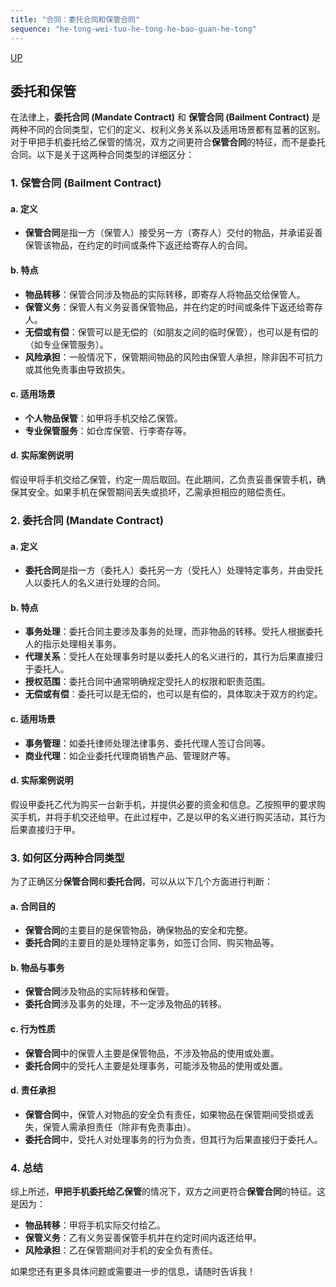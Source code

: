```yaml
---
title: "合同：委托合同和保管合同"
sequence: "he-tong-wei-tuo-he-tong-he-bao-guan-he-tong"
---
```


[UP](/law/civil-law-index.html)

## 委托和保管

在法律上，**委托合同 (Mandate Contract)** 和 **保管合同 (Bailment Contract)** 是两种不同的合同类型，它们的定义、权利义务关系以及适用场景都有显著的区别。对于甲把手机委托给乙保管的情况，双方之间更符合**保管合同**的特征，而不是委托合同。以下是关于这两种合同类型的详细区分：

### 1. **保管合同 (Bailment Contract)**

#### a. **定义**
- **保管合同**是指一方（保管人）接受另一方（寄存人）交付的物品，并承诺妥善保管该物品，在约定的时间或条件下返还给寄存人的合同。

#### b. **特点**
- **物品转移**：保管合同涉及物品的实际转移，即寄存人将物品交给保管人。
- **保管义务**：保管人有义务妥善保管物品，并在约定的时间或条件下返还给寄存人。
- **无偿或有偿**：保管可以是无偿的（如朋友之间的临时保管），也可以是有偿的（如专业保管服务）。
- **风险承担**：一般情况下，保管期间物品的风险由保管人承担，除非因不可抗力或其他免责事由导致损失。

#### c. **适用场景**
- **个人物品保管**：如甲将手机交给乙保管。
- **专业保管服务**：如仓库保管、行李寄存等。

#### d. **实际案例说明**
假设甲将手机交给乙保管，约定一周后取回。在此期间，乙负责妥善保管手机，确保其安全。如果手机在保管期间丢失或损坏，乙需承担相应的赔偿责任。

### 2. **委托合同 (Mandate Contract)**

#### a. **定义**
- **委托合同**是指一方（委托人）委托另一方（受托人）处理特定事务，并由受托人以委托人的名义进行处理的合同。

#### b. **特点**
- **事务处理**：委托合同主要涉及事务的处理，而非物品的转移。受托人根据委托人的指示处理相关事务。
- **代理关系**：受托人在处理事务时是以委托人的名义进行的，其行为后果直接归于委托人。
- **授权范围**：委托合同中通常明确规定受托人的权限和职责范围。
- **无偿或有偿**：委托可以是无偿的，也可以是有偿的，具体取决于双方的约定。

#### c. **适用场景**
- **事务管理**：如委托律师处理法律事务、委托代理人签订合同等。
- **商业代理**：如企业委托代理商销售产品、管理财产等。

#### d. **实际案例说明**
假设甲委托乙代为购买一台新手机，并提供必要的资金和信息。乙按照甲的要求购买手机，并将手机交还给甲。在此过程中，乙是以甲的名义进行购买活动，其行为后果直接归于甲。

### 3. **如何区分两种合同类型**

为了正确区分**保管合同**和**委托合同**，可以从以下几个方面进行判断：

#### a. **合同目的**
- **保管合同**的主要目的是保管物品，确保物品的安全和完整。
- **委托合同**的主要目的是处理特定事务，如签订合同、购买物品等。

#### b. **物品与事务**
- **保管合同**涉及物品的实际转移和保管。
- **委托合同**涉及事务的处理，不一定涉及物品的转移。

#### c. **行为性质**
- **保管合同**中的保管人主要是保管物品，不涉及物品的使用或处置。
- **委托合同**中的受托人主要是处理事务，可能涉及物品的使用或处置。

#### d. **责任承担**
- **保管合同**中，保管人对物品的安全负有责任，如果物品在保管期间受损或丢失，保管人需承担责任（除非有免责事由）。
- **委托合同**中，受托人对处理事务的行为负责，但其行为后果直接归于委托人。

### 4. **总结**

综上所述，**甲把手机委托给乙保管**的情况下，双方之间更符合**保管合同**的特征。这是因为：
- **物品转移**：甲将手机实际交付给乙。
- **保管义务**：乙有义务妥善保管手机并在约定时间内返还给甲。
- **风险承担**：乙在保管期间对手机的安全负有责任。

如果您还有更多具体问题或需要进一步的信息，请随时告诉我！
